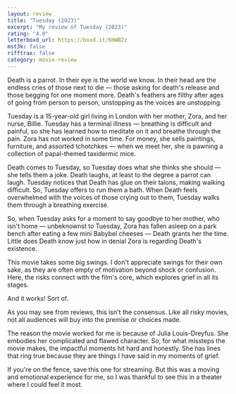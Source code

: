```yaml
---
layout: review
title: "Tuesday (2023)"
excerpt: "My review of Tuesday (2023)"
rating: "4.0"
letterboxd_url: https://boxd.it/6HWB2z
mst3k: false
rifftrax: false
category: movie-review
---
```


Death is a parrot. In their eye is the world we know. In their head are the endless cries of those next to die — those asking for death's release and those begging for one moment more. Death's feathers are filthy after ages of going from person to person, unstopping as the voices are unstopping.

Tuesday is a 15-year-old girl living in London with her mother, Zora, and her nurse, Billie. Tuesday has a terminal illness — breathing is difficult and painful, so she has learned how to meditate on it and breathe through the pain. Zora has not worked in some time. For money, she sells paintings, furniture, and assorted tchotchkes — when we meet her, she is pawning a collection of papal-themed taxidermic mice.

Death comes to Tuesday, so Tuesday does what she thinks she should — she tells them a joke. Death laughs, at least to the degree a parrot can laugh. Tuesday notices that Death has glue on their talons, making walking difficult. So, Tuesday offers to run them a bath. When Death feels overwhelmed with the voices of those crying out to them, Tuesday walks them through a breathing exercise.

So, when Tuesday asks for a moment to say goodbye to her mother, who isn't home — unbeknownst to Tuesday, Zora has fallen asleep on a park bench after eating a few mini Babybel cheeses — Death grants her the time. Little does Death know just how in denial Zora is regarding Death's existence.

This movie takes some big swings. I don't appreciate swings for their own sake, as they are often empty of motivation beyond shock or confusion. Here, the risks connect with the film's core, which explores grief in all its stages.

And it works! Sort of.

As you may see from reviews, this isn't the consensus. Like all risky movies, not all audiences will buy into the premise or choices made.

The reason the movie worked for me is because of Julia Louis-Dreyfus. She embodies her complicated and flawed character. So, for what missteps the movie makes, the impactful moments hit hard and honestly. She has lines that ring true because they are things I have said in my moments of grief.

If you're on the fence, save this one for streaming. But this was a moving and emotional experience for me, so I was thankful to see this in a theater where I could feel it most.
